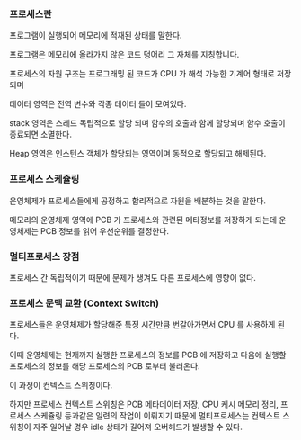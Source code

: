 ### 프로세스란

프로그램이 실행되어 메모리에 적재된 상태를 말한다.

프로그램은 메모리에 올라가지 않은 코드 덩어리 그 자체를 지칭합니다.

프로세스의 자원 구조는 프로그래밍 된 코드가 CPU 가 해석 가능한 기계어 형태로 저장되며

데이터 영역은 전역 변수와 각종 데이터 들이 모여있다.

stack 영역은 스레드 독립적으로 할당 되며 함수의 호출과 함께 할당되며 함수 호출이 종료되면 소멸한다.

Heap 영역은 인스턴스 객체가 할당되는 영역이며 동적으로 할당되고 해제된다.

### 프로세스 스케쥴링

운영체제가 프로세스들에게 공정하고 합리적으로 자원을 배분하는 것을 말한다.

메모리의 운영체제 영역에 PCB 가 프로세스와 관련된 메타정보를 저장하게 되는데 운영체제는 PCB 정보를 읽어 우선순위를 결정한다.

### 멀티프로세스 장점

프로세스 간 독립적이기 때문에 문제가 생겨도 다른 프로세스에 영향이 없다.

### 프로세스 문맥 교환 (Context Switch)

프로세스들은 운영체제가 할당해준 특정 시간만큼 번갈아가면서 CPU 를 사용하게 된다.

이때 운영체제는 현재까지 실행한 프로세스의 정보를 PCB 에 저장하고 다음에 실행할 프로세스의 정보를 해당 프로세스의 PCB 로부터 불러온다.

이 과정이 컨텍스트 스위칭이다.

하지만 프로세스 컨텍스트 스위칭은 PCB 메타데이터 저장, CPU 케시 메모리 정리, 프로세스 스케쥴링 등과같은 일련의 작업이
이뤄지기 때문에 멀티프로세스는 컨텍스트 스위칭이 자주 일어날 경우 idle 상태가 길어져 오버헤드가 발생할 수 있다.
